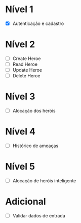 # Nível 1

- [x] Autenticação e cadastro

# Nível 2

<!-- - [ ] CRUD de heróis. -->
- [ ] Create Heroe
- [ ] Read Heroe
- [ ] Update Heroe
- [ ] Delete Heroe

# Nível 3

- [ ] Alocação dos heróis

# Nível 4

- [ ] Histórico de ameaças

# Nível 5

- [ ] Alocação de heróis inteligente

# Adicional

- [ ] Validar dados de entrada